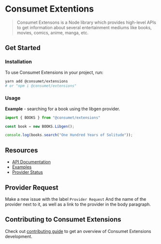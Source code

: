 # Consumet Extentions

> Consumet Extensons is a Node library which provides high-level APIs to get information about several entertainment mediums like books, movies, comics, anime, manga, etc.

## Get Started

### Installation

To use Consumet Extensions in your project, run:
```bash
yarn add @consumet/extensions
# or "npm i @consumet/extensions"
```

### Usage

**Example** - searching for a book using the libgen provider.
```ts
import { BOOKS } from "@consumet/extensions"

const book = new BOOKS.Libgen();

console.log(books.search("One Hundred Years of Solitude"));
```

## Resources
* [API Documentation](https://github.com/consumet/extentions/blob/master/docs/api.md)
* [Examples](https://github.com/consumet/extentions/tree/master/examples)
* [Provider Status](https://github.com/consumet/providers-status/blob/main/README.md)

## Provider Request
Make a new issue with the label `Provider Request` And the name of the provider next to it, as well as a link to the provider in the body paragraph.

## Contributing to Consumet Extensions
Check out [contributing guide](https://consumet.org/docs/contributing/how-to-contribute/#contribute-to-code) to get an overview of Consumet Extensions development.